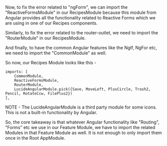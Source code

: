 Now, to fix the error related to "ngForm", we can import the "ReactiveFormsModule" in our RecipesModule because this module from Angular provides all the functionality related to Reactive Forms which we are using in one of our Recipes components.

Similarly, to fix the error related to the router-outlet, we need to import the "RouterModule" in our RecipesModule.

And finally, to have the common Angular features like the NgIf, NgFor etc, we need to import the "CommonModule" as well. 

So now, our Recipes Module looks like this - 

    imports: [
        CommonModule,
        ReactiveFormsModule,
        RouterModule,
        LucideAngularModule.pick({Save, MoveLeft, PlusCircle, Trash2, Pencil, RotateCcw, FilePlus2})
    ],

NOTE - The LucideAngularModule is a third party module for some icons. This is not a built-in functionality by Angular.

So, the core takeaway is that whatever Angular functionality like "Routing", "Forms" etc we use in our Feature Module, we have to import the related Modules in that Feature Module as well. It is not enough to only import them once in the Root AppModule.